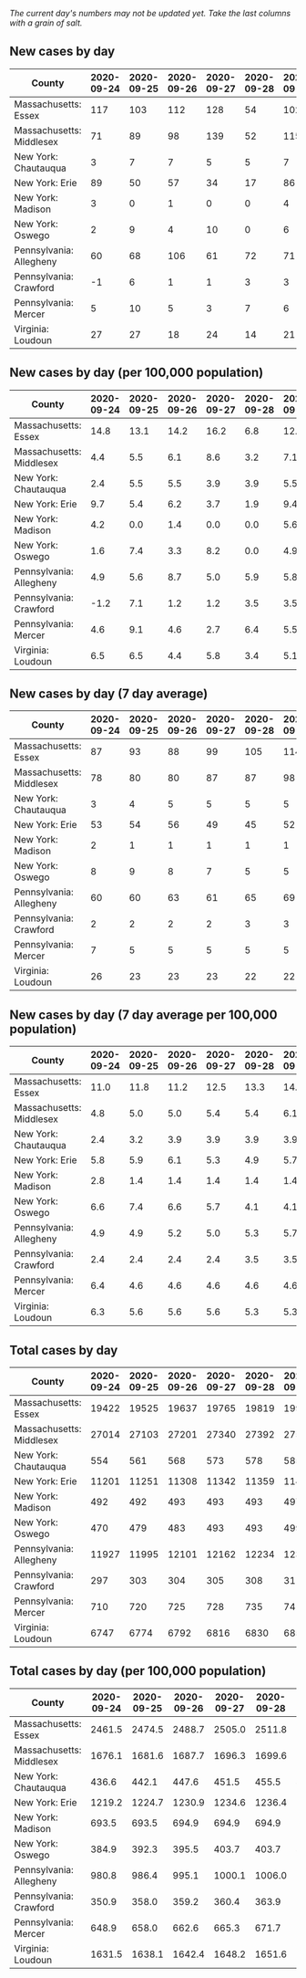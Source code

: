 _The current day's numbers may not be updated yet. Take the last columns with a grain of salt._
## New cases by day

| County | 2020-09-24 | 2020-09-25 | 2020-09-26 | 2020-09-27 | 2020-09-28 | 2020-09-29 | 2020-09-30 |
| --- | --- | --- | --- | --- | --- | --- | --- |
| Massachusetts: Essex | 117 | 103 | 112 | 128 | 54 | 102 |  |
| Massachusetts: Middlesex | 71 | 89 | 98 | 139 | 52 | 115 |  |
| New York: Chautauqua | 3 | 7 | 7 | 5 | 5 | 7 |  |
| New York: Erie | 89 | 50 | 57 | 34 | 17 | 86 |  |
| New York: Madison | 3 | 0 | 1 | 0 | 0 | 4 |  |
| New York: Oswego | 2 | 9 | 4 | 10 | 0 | 6 |  |
| Pennsylvania: Allegheny | 60 | 68 | 106 | 61 | 72 | 71 |  |
| Pennsylvania: Crawford | -1 | 6 | 1 | 1 | 3 | 3 |  |
| Pennsylvania: Mercer | 5 | 10 | 5 | 3 | 7 | 6 |  |
| Virginia: Loudoun | 27 | 27 | 18 | 24 | 14 | 21 |  |

## New cases by day (per 100,000 population)

| County | 2020-09-24 | 2020-09-25 | 2020-09-26 | 2020-09-27 | 2020-09-28 | 2020-09-29 | 2020-09-30 |
| --- | --- | --- | --- | --- | --- | --- | --- |
| Massachusetts: Essex | 14.8 | 13.1 | 14.2 | 16.2 | 6.8 | 12.9 |  |
| Massachusetts: Middlesex | 4.4 | 5.5 | 6.1 | 8.6 | 3.2 | 7.1 |  |
| New York: Chautauqua | 2.4 | 5.5 | 5.5 | 3.9 | 3.9 | 5.5 |  |
| New York: Erie | 9.7 | 5.4 | 6.2 | 3.7 | 1.9 | 9.4 |  |
| New York: Madison | 4.2 | 0.0 | 1.4 | 0.0 | 0.0 | 5.6 |  |
| New York: Oswego | 1.6 | 7.4 | 3.3 | 8.2 | 0.0 | 4.9 |  |
| Pennsylvania: Allegheny | 4.9 | 5.6 | 8.7 | 5.0 | 5.9 | 5.8 |  |
| Pennsylvania: Crawford | -1.2 | 7.1 | 1.2 | 1.2 | 3.5 | 3.5 |  |
| Pennsylvania: Mercer | 4.6 | 9.1 | 4.6 | 2.7 | 6.4 | 5.5 |  |
| Virginia: Loudoun | 6.5 | 6.5 | 4.4 | 5.8 | 3.4 | 5.1 |  |

## New cases by day (7 day average)

| County | 2020-09-24 | 2020-09-25 | 2020-09-26 | 2020-09-27 | 2020-09-28 | 2020-09-29 | 2020-09-30 |
| --- | --- | --- | --- | --- | --- | --- | --- |
| Massachusetts: Essex | 87 | 93 | 88 | 99 | 105 | 114 |  |
| Massachusetts: Middlesex | 78 | 80 | 80 | 87 | 87 | 98 |  |
| New York: Chautauqua | 3 | 4 | 5 | 5 | 5 | 5 |  |
| New York: Erie | 53 | 54 | 56 | 49 | 45 | 52 |  |
| New York: Madison | 2 | 1 | 1 | 1 | 1 | 1 |  |
| New York: Oswego | 8 | 9 | 8 | 7 | 5 | 5 |  |
| Pennsylvania: Allegheny | 60 | 60 | 63 | 61 | 65 | 69 |  |
| Pennsylvania: Crawford | 2 | 2 | 2 | 2 | 3 | 3 |  |
| Pennsylvania: Mercer | 7 | 5 | 5 | 5 | 5 | 5 |  |
| Virginia: Loudoun | 26 | 23 | 23 | 23 | 22 | 22 |  |

## New cases by day (7 day average per 100,000 population)

| County | 2020-09-24 | 2020-09-25 | 2020-09-26 | 2020-09-27 | 2020-09-28 | 2020-09-29 | 2020-09-30 |
| --- | --- | --- | --- | --- | --- | --- | --- |
| Massachusetts: Essex | 11.0 | 11.8 | 11.2 | 12.5 | 13.3 | 14.4 |  |
| Massachusetts: Middlesex | 4.8 | 5.0 | 5.0 | 5.4 | 5.4 | 6.1 |  |
| New York: Chautauqua | 2.4 | 3.2 | 3.9 | 3.9 | 3.9 | 3.9 |  |
| New York: Erie | 5.8 | 5.9 | 6.1 | 5.3 | 4.9 | 5.7 |  |
| New York: Madison | 2.8 | 1.4 | 1.4 | 1.4 | 1.4 | 1.4 |  |
| New York: Oswego | 6.6 | 7.4 | 6.6 | 5.7 | 4.1 | 4.1 |  |
| Pennsylvania: Allegheny | 4.9 | 4.9 | 5.2 | 5.0 | 5.3 | 5.7 |  |
| Pennsylvania: Crawford | 2.4 | 2.4 | 2.4 | 2.4 | 3.5 | 3.5 |  |
| Pennsylvania: Mercer | 6.4 | 4.6 | 4.6 | 4.6 | 4.6 | 4.6 |  |
| Virginia: Loudoun | 6.3 | 5.6 | 5.6 | 5.6 | 5.3 | 5.3 |  |

## Total cases by day

| County | 2020-09-24 | 2020-09-25 | 2020-09-26 | 2020-09-27 | 2020-09-28 | 2020-09-29 | 2020-09-30 |
| --- | --- | --- | --- | --- | --- | --- | --- |
| Massachusetts: Essex | 19422 | 19525 | 19637 | 19765 | 19819 | 19921 |  |
| Massachusetts: Middlesex | 27014 | 27103 | 27201 | 27340 | 27392 | 27507 |  |
| New York: Chautauqua | 554 | 561 | 568 | 573 | 578 | 585 |  |
| New York: Erie | 11201 | 11251 | 11308 | 11342 | 11359 | 11445 |  |
| New York: Madison | 492 | 492 | 493 | 493 | 493 | 497 |  |
| New York: Oswego | 470 | 479 | 483 | 493 | 493 | 499 |  |
| Pennsylvania: Allegheny | 11927 | 11995 | 12101 | 12162 | 12234 | 12305 |  |
| Pennsylvania: Crawford | 297 | 303 | 304 | 305 | 308 | 311 |  |
| Pennsylvania: Mercer | 710 | 720 | 725 | 728 | 735 | 741 |  |
| Virginia: Loudoun | 6747 | 6774 | 6792 | 6816 | 6830 | 6851 |  |

## Total cases by day (per 100,000 population)

| County | 2020-09-24 | 2020-09-25 | 2020-09-26 | 2020-09-27 | 2020-09-28 | 2020-09-29 | 2020-09-30 |
| --- | --- | --- | --- | --- | --- | --- | --- |
| Massachusetts: Essex | 2461.5 | 2474.5 | 2488.7 | 2505.0 | 2511.8 | 2524.7 |  |
| Massachusetts: Middlesex | 1676.1 | 1681.6 | 1687.7 | 1696.3 | 1699.6 | 1706.7 |  |
| New York: Chautauqua | 436.6 | 442.1 | 447.6 | 451.5 | 455.5 | 461.0 |  |
| New York: Erie | 1219.2 | 1224.7 | 1230.9 | 1234.6 | 1236.4 | 1245.8 |  |
| New York: Madison | 693.5 | 693.5 | 694.9 | 694.9 | 694.9 | 700.6 |  |
| New York: Oswego | 384.9 | 392.3 | 395.5 | 403.7 | 403.7 | 408.7 |  |
| Pennsylvania: Allegheny | 980.8 | 986.4 | 995.1 | 1000.1 | 1006.0 | 1011.9 |  |
| Pennsylvania: Crawford | 350.9 | 358.0 | 359.2 | 360.4 | 363.9 | 367.5 |  |
| Pennsylvania: Mercer | 648.9 | 658.0 | 662.6 | 665.3 | 671.7 | 677.2 |  |
| Virginia: Loudoun | 1631.5 | 1638.1 | 1642.4 | 1648.2 | 1651.6 | 1656.7 |  |
